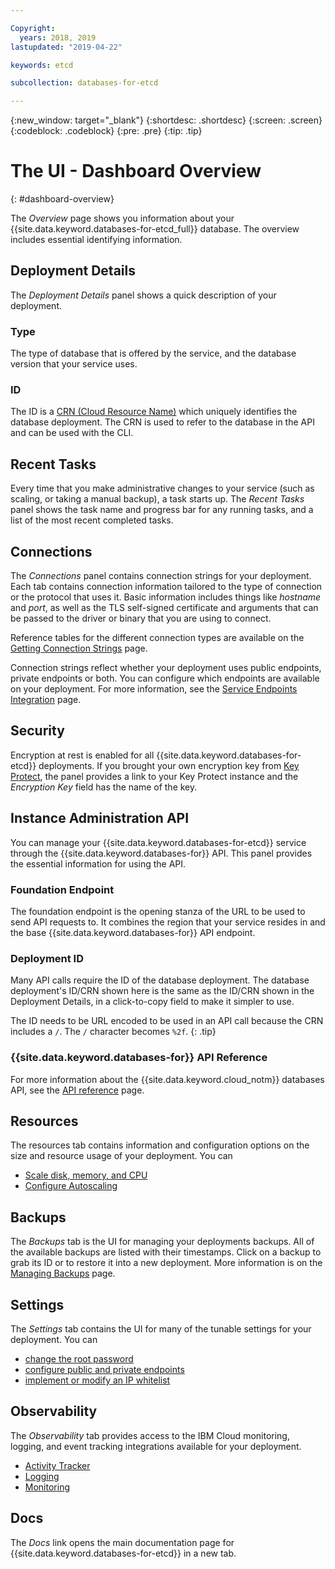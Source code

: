 ```yaml
---

Copyright:
  years: 2018, 2019
lastupdated: "2019-04-22"

keywords: etcd

subcollection: databases-for-etcd

---
```


{:new_window: target="_blank"}
{:shortdesc: .shortdesc}
{:screen: .screen}
{:codeblock: .codeblock}
{:pre: .pre}
{:tip: .tip}

# The UI - Dashboard Overview
{: #dashboard-overview}

The _Overview_ page shows you information about your {{site.data.keyword.databases-for-etcd_full}} database. The overview includes essential identifying information.

## Deployment Details

The _Deployment Details_ panel shows a quick description of your deployment.

### Type

The type of database that is offered by the service, and the database version that your service uses. 

### ID

The ID is a [CRN (Cloud Resource Name)](/docs/resources?topic=resources-crn) which uniquely identifies the database deployment. The CRN is used to refer to the database in the API and can be used with the CLI.

## Recent Tasks

Every time that you make administrative changes to your service (such as scaling, or taking a manual backup), a task starts up. The _Recent Tasks_ panel shows the task name and progress bar for any running tasks, and a list of the most recent completed tasks.

## Connections

The _Connections_ panel contains connection strings for your deployment. Each tab contains connection information tailored to the type of connection or the protocol that uses it. Basic information includes things like _hostname_ and _port_, as well as the TLS self-signed certificate and arguments that can be passed to the driver or binary that you are using to connect. 

Reference tables for the different connection types are available on the [Getting Connection Strings](/docs/services/databases-for-etcd?topic=databases-for-etcd-connection-strings#connection-string-breakdown) page.

Connection strings reflect whether your deployment uses public endpoints, private endpoints or both. You can configure which endpoints are available on your deployment. For more information, see the [Service Endpoints Integration](/docs/services/databases-for-etcd?topic=cloud-databases-service-endpoints) page.

## Security

Encryption at rest is enabled for all {{site.data.keyword.databases-for-etcd}} deployments. If you brought your own encryption key from [Key Protect](/docs/services/databases-for-elasticsearch?topic=cloud-databases-key-protect), the panel provides a link to your Key Protect instance and the _Encryption Key_ field has the name of the key.

## Instance Administration API

You can manage your {{site.data.keyword.databases-for-etcd}} service through the {{site.data.keyword.databases-for}} API. This panel provides the essential information for using the API.

### Foundation Endpoint

The foundation endpoint is the opening stanza of the URL to be used to send API requests to. It combines the region that your service resides in and the base {{site.data.keyword.databases-for}} API endpoint. 

### Deployment ID

Many API calls require the ID of the database deployment. The database deployment's ID/CRN shown here is the same as the ID/CRN shown in the Deployment Details, in a click-to-copy field to make it simpler to use. 

The ID needs to be URL encoded to be used in an API call because the CRN includes a `/`. The `/` character becomes `%2f`.
{: .tip}

### {{site.data.keyword.databases-for}} API Reference

For more information about the {{site.data.keyword.cloud_notm}} databases API, see the [API reference](https://{DomainName}/apidocs/cloud-databases-api) page.

## Resources

The resources tab contains information and configuration options on the size and resource usage of your deployment. You can 
- [Scale disk, memory, and CPU](/docs/services/databases-for-mongodb?topic=databases-for-mongodb-resources-scaling)
- [Configure Autoscaling](/docs/services/databases-for-mongodb?topic=databases-for-mongodb-autoscaling)

## Backups

The _Backups_ tab is the UI for managing your deployments backups. All of the available backups are listed with their timestamps. Click on a backup to grab its ID or to restore it into a new deployment. More information is on the [Managing Backups](/docs/services/databases-for-etcd?topic=cloud-databases-dashboard-backups) page.

## Settings

The _Settings_ tab contains the UI for many of the tunable settings for your deployment. You can 
- [change the root password](/docs/services/databases-for-etcd?topic=databases-for-etcd-root-password)
- [configure public and private endpoints](/docs/services/databases-for-etcd?topic=cloud-databases-service-endpoints)
- [implement or modify an IP whitelist](/docs/services/databases-for-etcd?topic=cloud-databases-whitelisting)

## Observability

The _Observability_ tab provides access to the IBM Cloud monitoring, logging, and event tracking integrations available for your deployment. 
- [Activity Tracker](/docs/services/databases-for-etcd?topic=cloud-databases-activity-tracker)
- [Logging](/docs/services/databases-for-etcd?topic=cloud-databases-logging)
- [Monitoring](/docs/services/databases-for-etcd?topic=databases-for-etcd-sysdig-monitoring)

## Docs

The _Docs_ link opens the main documentation page for {{site.data.keyword.databases-for-etcd}} in a new tab.
